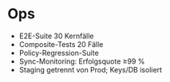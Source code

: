 # Ops
- E2E-Suite 30 Kernfälle
- Composite-Tests 20 Fälle
- Policy-Regression-Suite
- Sync-Monitoring: Erfolgsquote ≥99 %
- Staging getrennt von Prod; Keys/DB isoliert
